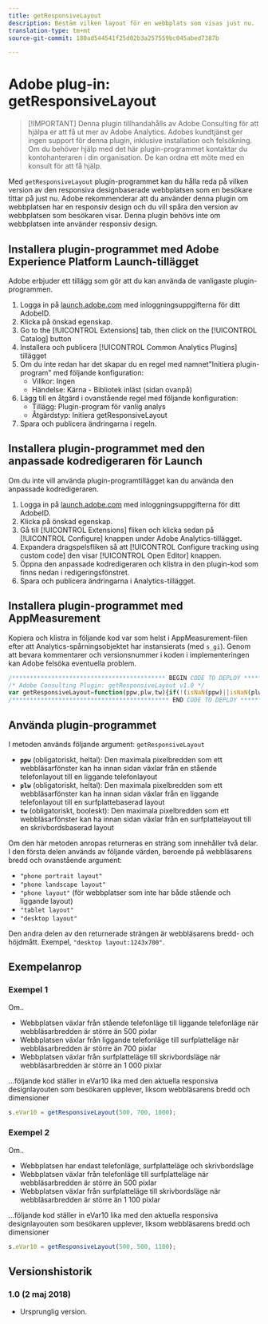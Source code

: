 ```yaml
---
title: getResponsiveLayout
description: Bestäm vilken layout för en webbplats som visas just nu.
translation-type: tm+mt
source-git-commit: 180ad544541f25d02b3a257559bc045abed7387b

---
```



# Adobe plug-in: getResponsiveLayout

> [!IMPORTANT] Denna plugin tillhandahålls av Adobe Consulting för att hjälpa er att få ut mer av Adobe Analytics. Adobes kundtjänst ger ingen support för denna plugin, inklusive installation och felsökning. Om du behöver hjälp med det här plugin-programmet kontaktar du kontohanteraren i din organisation. De kan ordna ett möte med en konsult för att få hjälp.

Med `getResponsiveLayout` plugin-programmet kan du hålla reda på vilken version av den responsiva designbaserade webbplatsen som en besökare tittar på just nu. Adobe rekommenderar att du använder denna plugin om webbplatsen har en responsiv design och du vill spåra den version av webbplatsen som besökaren visar. Denna plugin behövs inte om webbplatsen inte använder responsiv design.

## Installera plugin-programmet med Adobe Experience Platform Launch-tillägget

Adobe erbjuder ett tillägg som gör att du kan använda de vanligaste plugin-programmen.

1. Logga in på [launch.adobe.com](https://launch.adobe.com) med inloggningsuppgifterna för ditt AdobeID.
1. Klicka på önskad egenskap.
1. Go to the [!UICONTROL Extensions] tab, then click on the [!UICONTROL Catalog] button
1. Installera och publicera [!UICONTROL Common Analytics Plugins] tillägget
1. Om du inte redan har det skapar du en regel med namnet&quot;Initiera plugin-program&quot; med följande konfiguration:
   * Villkor: Ingen
   * Händelse: Kärna - Bibliotek inläst (sidan ovanpå)
1. Lägg till en åtgärd i ovanstående regel med följande konfiguration:
   * Tillägg: Plugin-program för vanlig analys
   * Åtgärdstyp: Initiera getResponsiveLayout
1. Spara och publicera ändringarna i regeln.

## Installera plugin-programmet med den anpassade kodredigeraren för Launch

Om du inte vill använda plugin-programtillägget kan du använda den anpassade kodredigeraren.

1. Logga in på [launch.adobe.com](https://launch.adobe.com) med inloggningsuppgifterna för ditt AdobeID.
1. Klicka på önskad egenskap.
1. Gå till [!UICONTROL Extensions] fliken och klicka sedan på [!UICONTROL Configure] knappen under Adobe Analytics-tillägget.
1. Expandera dragspelsfliken så att [!UICONTROL Configure tracking using custom code] den visar [!UICONTROL Open Editor] knappen.
1. Öppna den anpassade kodredigeraren och klistra in den plugin-kod som finns nedan i redigeringsfönstret.
1. Spara och publicera ändringarna i Analytics-tillägget.

## Installera plugin-programmet med AppMeasurement

Kopiera och klistra in följande kod var som helst i AppMeasurement-filen efter att Analytics-spårningsobjektet har instansierats (med `s_gi`). Genom att bevara kommentarer och versionsnummer i koden i implementeringen kan Adobe felsöka eventuella problem.

```js
/******************************************* BEGIN CODE TO DEPLOY *******************************************/
/* Adobe Consulting Plugin: getResponsiveLayout v1.0 */
var getResponsiveLayout=function(ppw,plw,tw){if(!(isNaN(ppw)||isNaN(plw)||isNaN(tw)||plw<ppw||tw<plw)){var b=window.innerWidth|| document.documentElement.clientWidth||document.body.clientWidth;return(ppw<plw&&b<=plw?b<=ppw?"phone portrait layout":"phone landscape layout":b<=plw?"phone layout":b<=tw?"tablet layout":"desktop layout")+":"+b+"x"+(window.innerHeight|| document.documentElement.clientHeight||document.body.clientHeight)}};
/******************************************** END CODE TO DEPLOY ********************************************/
```

## Använda plugin-programmet

I metoden används följande argument: `getResponsiveLayout`

* **`ppw`** (obligatoriskt, heltal): Den maximala pixelbredden som ett webbläsarfönster kan ha innan sidan växlar från en stående telefonlayout till en liggande telefonlayout
* **`plw`** (obligatoriskt, heltal): Den maximala pixelbredden som ett webbläsarfönster kan ha innan sidan växlar från en liggande telefonlayout till en surfplattebaserad layout
* **`tw`** (obligatoriskt, booleskt): Den maximala pixelbredden som ett webbläsarfönster kan ha innan sidan växlar från en surfplattelayout till en skrivbordsbaserad layout

Om den här metoden anropas returneras en sträng som innehåller två delar. I den första delen används av följande värden, beroende på webbläsarens bredd och ovanstående argument:

* `"phone portrait layout"`
* `"phone landscape layout"`
* `"phone layout"` (för webbplatser som inte har både stående och liggande layout)
* `"tablet layout"`
* `"desktop layout"`

Den andra delen av den returnerade strängen är webbläsarens bredd- och höjdmått. Exempel, `"desktop layout:1243x700"`.

## Exempelanrop

### Exempel 1

Om..

* Webbplatsen växlar från stående telefonläge till liggande telefonläge när webbläsarbredden är större än 500 pixlar
* Webbplatsen växlar från liggande telefonläge till surfplatteläge när webbläsarbredden är större än 700 pixlar
* Webbplatsen växlar från surfplatteläge till skrivbordsläge när webbläsarbredden är större än 1 000 pixlar

...följande kod ställer in eVar10 lika med den aktuella responsiva designlayouten som besökaren upplever, liksom webbläsarens bredd och dimensioner

```js
s.eVar10 = getResponsiveLayout(500, 700, 1000);
```

### Exempel 2

Om..

* Webbplatsen har endast telefonläge, surfplatteläge och skrivbordsläge
* Webbplatsen växlar från telefonläge till surfplatteläge när webbläsarbredden är större än 500 pixlar
* Webbplatsen växlar från surfplatteläge till skrivbordsläge när webbläsarbredden är större än 1 100 pixlar

...följande kod ställer in eVar10 lika med den aktuella responsiva designlayouten som besökaren upplever, liksom webbläsarens bredd och dimensioner

```js
s.eVar10 = getResponsiveLayout(500, 500, 1100);
```

## Versionshistorik

### 1.0 (2 maj 2018)

* Ursprunglig version.
